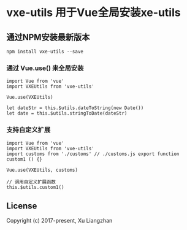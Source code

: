 # vxe-utils 用于Vue全局安装xe-utils

## 通过NPM安装最新版本

``` shell
npm install vxe-utils --save
```

### 通过 Vue.use() 来全局安装
``` shell
import Vue from 'vue'
import VXEUtils from 'vxe-utils'

Vue.use(VXEUtils)

let dateStr = this.$utils.dateToString(new Date())
let date = this.$utils.stringToDate(dateStr)
```

### 支持自定义扩展
``` shell
import Vue from 'vue'
import VXEUtils from 'vxe-utils'
import customs from './customs' // ./customs.js export function custom1 () {} 

Vue.use(VXEUtils, customs)

// 调用自定义扩展函数
this.$utils.custom1()
```

## License
Copyright (c) 2017-present, Xu Liangzhan